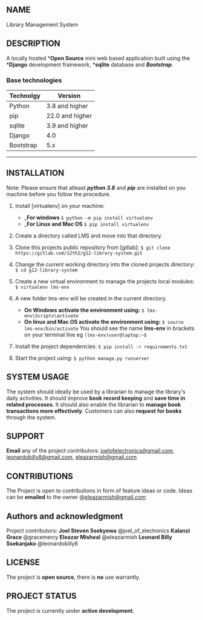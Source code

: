 ## NAME
Library Management System

## DESCRIPTION
A locally hosted ***Open Source** mini web based application built using the ***Django** development framework, ***sqlite** database and ***Bootstrap***.

### Base technologies
|Technolgy     | Version         |
|------------- | -------------   |
|Python        | 3.8 and higher  |
|pip           | 22.0 and higher |
|sqlite        | 3.9 and higher  |
|Django        | 4.0             |
|Bootstrap     | 5.x             |

- - - -

## INSTALLATION
Note: Please ensure that atleast ***python 3.8*** and ***pip*** are installed on you machine before you follow the procedure. 

1. Install [virtualenv] on your machine:
    * ___For windows__
    `$ python -m pip install virtualenv`
    * ___For Linux and Mac OS__
    `$ pip install virtualenv`
2. Create a directory called LMS and move into that directory.

3. Clone this projects public repository from [gitlab]:
    `$ git clone https://gitlab.com/12th2/g12-library-system.git`

4. Change the current working directory into the cloned projects directory:
    `$ cd g12-library-system`

5. Create a new virtual environment to manage the projects local modules:
    `$ virtualenv lms-env`

6. A new folder lms-env will be created in the current directory.
    * __On Windows activate the environment using:__
    `$ lms-env\Scripts\activate`
    * __On linux and Mac OS activate the environment using:__
    `$ source lms-env/bin/activate`
You should see the name __lms-env__ in brackets on your terminal line eg 
    `(lms-env)user@laptop:~$`

6. Install the project dependencies:
    `$ pip install -r requirements.txt`

7. Start the project using:
    `$ python manage.py runserver`

## SYSTEM USAGE
The system should ideally be used by a librarian to manage the library's daily activities. It should improve __book record keeping__ and __save time in related processes__. It should also enable the librarian to __manage book transactions more effectively__. 
Customers can also __request for books__ through the system.

## SUPPORT
__Email__ any of the project contributors: 
joelofelectronics@gmail.com, leonardobilly8@gmail.com, eleazarmish@gmail.com 

## CONTRIBUTIONS
The Project is open to contributions in form of feature ideas or code.
Ideas can be __emailed__ to the owner @eleazarmish@gmail.com

## Authors and acknowledgment
Project contributors:
__Joel Steven Ssekyewa__ @joel_of_electronics
__Kalanzi Grace__ @gracemercy
__Eleazar Misheal__ @eleazarmish
__Leonard Billy Ssekanjako__ @leonardobilly8

## LICENSE
The project is __open source__, there is __no__ use warrantly. 

## PROJECT STATUS
The project is currently under __active development__. 
